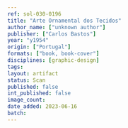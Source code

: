 ```yaml
---
ref: sol-030-0196
title: "Arte Ornamental dos Tecidos"
author_name: ["unknown author"]
publisher: ["Carlos Bastos"]
year: "y1954"
origin: ["Portugal"]
formats: ["book, book-cover"]
disciplines: [graphic-design]
tags:
layout: artifact
status: Scan
published: false
int_published: false
image_count:
date_added: 2023-06-16
batch:
---
```

